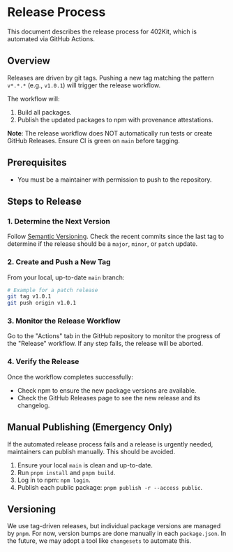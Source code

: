 # Release Process

This document describes the release process for 402Kit, which is automated via GitHub Actions.

## Overview

Releases are driven by git tags. Pushing a new tag matching the pattern `v*.*.*` (e.g., `v1.0.1`) will trigger the release workflow.

The workflow will:

1.  Build all packages.
2.  Publish the updated packages to npm with provenance attestations.

**Note**: The release workflow does NOT automatically run tests or create GitHub Releases. Ensure CI is green on `main` before tagging.

## Prerequisites

- You must be a maintainer with permission to push to the repository.

## Steps to Release

### 1. Determine the Next Version

Follow [Semantic Versioning](https://semver.org/). Check the recent commits since the last tag to determine if the release should be a `major`, `minor`, or `patch` update.

### 2. Create and Push a New Tag

From your local, up-to-date `main` branch:

```bash
# Example for a patch release
git tag v1.0.1
git push origin v1.0.1
```

### 3. Monitor the Release Workflow

Go to the "Actions" tab in the GitHub repository to monitor the progress of the "Release" workflow. If any step fails, the release will be aborted.

### 4. Verify the Release

Once the workflow completes successfully:

- Check npm to ensure the new package versions are available.
- Check the GitHub Releases page to see the new release and its changelog.

## Manual Publishing (Emergency Only)

If the automated release process fails and a release is urgently needed, maintainers can publish manually. This should be avoided.

1.  Ensure your local `main` is clean and up-to-date.
2.  Run `pnpm install` and `pnpm build`.
3.  Log in to npm: `npm login`.
4.  Publish each public package: `pnpm publish -r --access public`.

## Versioning

We use tag-driven releases, but individual package versions are managed by `pnpm`. For now, version bumps are done manually in each `package.json`. In the future, we may adopt a tool like `changesets` to automate this.
